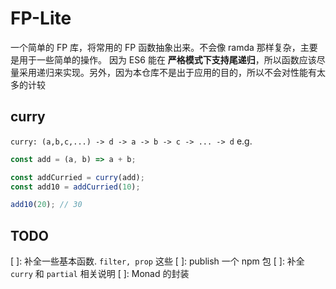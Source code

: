 # FP-Lite

一个简单的 FP 库，将常用的 FP 函数抽象出来。不会像 ramda 那样复杂，主要是用于一些简单的操作。
因为 ES6 能在 **严格模式下支持尾递归**，所以函数应该尽量采用递归来实现。另外，因为本仓库不是出于应用的目的，所以不会对性能有太多的计较

## curry

`curry: (a,b,c,...) -> d -> a -> b -> c -> ... -> d`
e.g.

```js
const add = (a, b) => a + b;

const addCurried = curry(add);
const add10 = addCurried(10);

add10(20); // 30
```

## TODO

[ ]: 补全一些基本函数. `filter, prop` 这些
[ ]: publish 一个 npm 包
[ ]: 补全 `curry` 和 `partial` 相关说明
[ ]: Monad 的封装
